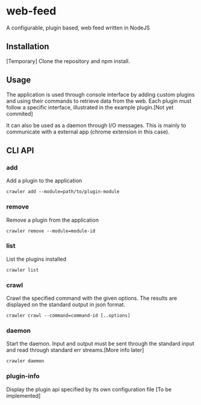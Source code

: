 # web-feed

A configurable, plugin based, web feed written in NodeJS

## Installation

[Temporary] Clone the repository and npm install.

## Usage

The application is used through console interface by adding custom plugins and using their commands to retrieve data from the web.
Each plugin must follow a specific interface, illustrated in the example plugin.[Not yet commited]

It can also be used as a daemon through I/O messages. This is mainly to communicate with
a external app (chrome extension in this case).

## CLI API

### add

Add a plugin to the application

`crawler add --module=path/to/plugin-module`

### remove

Remove a plugin from the application

`crawler remove --module=module-id`

### list

List the plugins installed

`crawler list`

### crawl

Crawl the specified command with the given options.
The results are displayed on the standard output in json format.

`crawler crawl --command=command-id [..options]`

### daemon

Start the daemon.
Input and output must be sent through the standard input
and read through standard err streams.[More info later]

`crawler daemon`

### plugin-info

Display the plugin api specified by its own configuration file
[To be implemented]
